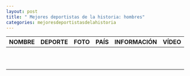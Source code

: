 ```yaml
---
layout: post
title: " Mejores deportistas de la historia: hombres"
categories: mejoresdeportistasdelahistoria
---
```



|NOMBRE|DEPORTE|FOTO|PAÍS|INFORMACIÓN|VÍDEO|
|-----:|-----:|-----:|-----:|-----:|-----:|
|      |      |      |      |      |      |
|      |      |      |      |      |      |
|      |      |      |      |      |      |
|      |      |      |      |      |      |
|      |      |      |      |      |      |
|      |      |      |      |      |      |
|      |      |      |      |      |      |
|      |      |      |      |      |      |
|      |      |      |      |      |      |
|      |      |      |      |      |      |
